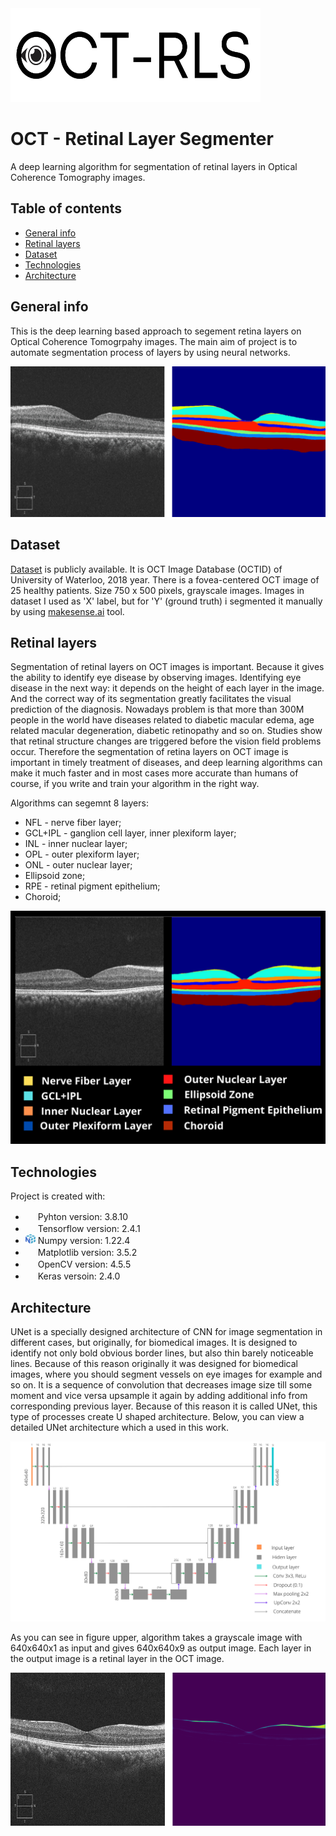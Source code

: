 <!-- ![]( | width=100)
 -->
<img src="/for_readme/OCT.png" width=400 height=150 >

# OCT - Retinal Layer Segmenter
A deep learning algorithm for segmentation of retinal layers in Optical Coherence Tomography images.

## Table of contents
* [General info](#general-info)
* [Retinal layers](#retinal-layers)
* [Dataset](#dataset)
* [Technologies](#technologies)
* [Architecture](#architecture)
<!-- * [Setup](#setup)
 -->
## General info
This is the deep learning based approach to segement retina layers on Optical Coherence Tomogrpahy images. The main aim of project is to automate segmentation process of layers by using neural networks. 

![Alt text](/for_readme/ezgif.com-gif-maker.gif "Optional title")

## Dataset

[Dataset](<https://dataverse.scholarsportal.info/dataset.xhtml?persistentId=doi:10.5683/SP/WLW4ZT> "Optional title") is publicly available. It is OCT Image Database (OCTID) of
University of Waterloo, 2018 year. There is a fovea-centered OCT image of 25
healthy patients. Size 750 x 500 pixels, grayscale images. Images in dataset I used as 'X' label, but for 'Y' (ground truth) i segmented it manually by using [makesense.ai](<https://www.makesense.ai/>) tool.

## Retinal layers
  Segmentation of retinal layers on OCT images is important. Because it gives the ability to identify eye disease by observing images. Identifying eye disease in the next way: it depends on the height of each layer in the image. And the correct way of its segmentation greatly facilitates the visual prediction of the diagnosis. Nowadays problem is that more than 300M people in the world have diseases related to diabetic macular edema, age related macular degeneration, diabetic retinopathy and so on. Studies show that retinal structure changes are triggered before the vision field problems occur. Therefore the segmentation of retina layers on OCT image is important in timely treatment of diseases, and deep learning algorithms can make it much faster and in most cases more accurate than humans of course, if you write and train your algorithm in the right way. 

 Algorithms can segemnt 8 layers:
- NFL - nerve fiber layer;
- GCL+IPL - ganglion cell layer, inner plexiform layer;
- INL - inner nuclear layer;
- OPL - outer plexiform layer;
- ONL - outer nuclear layer;
- Ellipsoid zone; 
- RPE - retinal pigment epithelium;
- Choroid; 

![](/for_readme/layers.png)
	
## Technologies
Project is created with:

* <img src="https://brandslogos.com/wp-content/uploads/images/large/python-logo.png" width=16 height=16> Pyhton version: 3.8.10
* <img src="https://avatars.githubusercontent.com/u/15658638?s=280&v=4" width=16 height=16> Tensorflow version: 2.4.1
* <img src="/for_readme/pngwing.com.png" width=16 height=16> Numpy version: 1.22.4
* <img src="https://upload.wikimedia.org/wikipedia/commons/thumb/8/84/Matplotlib_icon.svg/1200px-Matplotlib_icon.svg.png" width=16 height=16> Matplotlib version: 3.5.2
* <img src="https://upload.wikimedia.org/wikipedia/commons/thumb/5/53/OpenCV_Logo_with_text.png/487px-OpenCV_Logo_with_text.png" width=16 height=16> OpenCV version: 4.5.5
* <img src="https://upload.wikimedia.org/wikipedia/commons/thumb/a/ae/Keras_logo.svg/1200px-Keras_logo.svg.png" width=16 height=16> Keras versoin: 2.4.0


## Architecture
 
UNet is a specially designed architecture of CNN for image segmentation in different cases, but originally, for biomedical images. It is designed to identify not only bold obvious border lines, but also thin barely noticeable lines. Because of this reason originally it was designed for biomedical images, where you should segment vessels on eye images for example and so on. It is a sequence of convolution that decreases image size till some moment and vice versa upsample it again by adding additional info from corresponding previous layer. Because of this reason it is called UNet, this type of processes create U shaped architecture. Below, you can view a detailed UNet architecture which a used in this work.


<img src="/for_readme/256.png">

As you can see in figure upper, algorithm takes a grayscale image with 640x640x1 as input and gives 640x640x9 as output image. Each layer in the output image is a retinal layer in the OCT image.

<img src="/for_readme/layers_1by1.gif">
